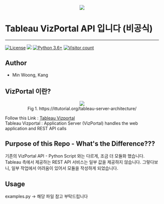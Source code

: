 
<div align="center">
  <img src="https://cdn.worldvectorlogo.com/logos/tableau-logo.svg"><br>
</div>

# Tableau VizPortal API 입니다 (비공식)
-----------------------------------
[![License](https://img.shields.io/github/license/kmw8551/tableau_vizportal)](https://github.com/kmw8551/tableau_vizportal/blob/master/LICENSE)
[![](https://tokei.rs/b1/github.com/kmw8551/tableau_vizportal)](https://github.com/kmw8551/tableau_vizportal)
[![Python 3.6+](https://img.shields.io/badge/python-3.6+-3776AB?logo=Python&logoColor=FFFFFF&style=flat-square)](https://www.python.org/)
[![Visitor count](https://shields-io-visitor-counter.herokuapp.com/badge?page=kmw8551.tableau_vizportal&color=1D70B8&logo=GitHub&logoColor=FFFFFF&style=flat-square)](https://github.com/kmw8551/tableau_vizportal)

## Author

- Min Woong, Kang 


## VizPortal 이란?

<div align="center">
  <figure>
  <img src="https://ittutorial.org/wp-content/uploads/2020/05/2-Architecture.png"><br>
  <figcaption>
   Fig 1. https://ittutorial.org/tableau-server-architecture/
  </figcaption>
  </figure>
</div>  
  

Follow this Link : [Tableau Vizportal](https://help.tableau.com/current/server/en-us/server_process_application-server.htm)  
Tableau Vizportal : Application Server (VizPortal) handles the web application and REST API calls  

  
## Purpose of this Repo - What's the Difference???
기존의 VizPortal API - Python Script 와는 다르게, 조금 더 모듈화 했습니다. Tableau 측에서 제공하는 REST API 서비스는 일부 값을 제공하지 않습니다. 그렇다보니, 일부 작업에서 어려움이 있어서 모듈을 작성하게 되었습니다.

## Usage

examples.py -> 해당 파일 참고 부탁드립니다

